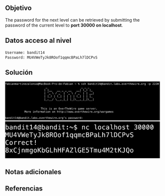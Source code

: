 ## Objetivo
The password for the next level can be retrieved by submitting the password of the current level to **port 30000 on localhost**.
## Datos  acceso al nivel
```
Username: bandit14
Password: MU4VWeTyJk8ROof1qqmcBPaLh7lDCPvS
```
## Solución
![RetoBandit14](../imagenes/Bandit14(1).png)
![RetoBandit14 (1)](../imagenes/Bandit14(2).png)
## Notas adicionales
## Referencias
